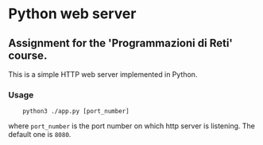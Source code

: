# Python web server
## Assignment for the 'Programmazioni di Reti' course.
This is a simple HTTP web server implemented in Python.

### Usage
```
    python3 ./app.py [port_number]
```
where `port_number` is the port number on which http server is listening. The default one is `8080`.
